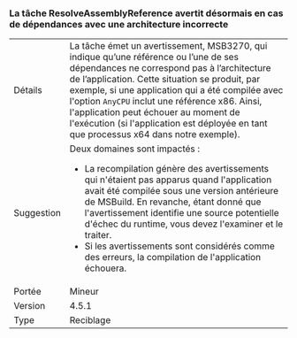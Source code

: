 ### <a name="resolveassemblyreference-task-now-warns-of-dependencies-with-the-wrong-architecture"></a>La tâche ResolveAssemblyReference avertit désormais en cas de dépendances avec une architecture incorrecte

|   |   |
|---|---|
|Détails|La tâche émet un avertissement, MSB3270, qui indique qu’une référence ou l’une de ses dépendances ne correspond pas à l’architecture de l’application. Cette situation se produit, par exemple, si une application qui a été compilée avec l'option <code>AnyCPU</code> inclut une référence x86. Ainsi, l'application peut échouer au moment de l'exécution (si l'application est déployée en tant que processus x64 dans notre exemple).|
|Suggestion|Deux domaines sont impactés :<ul><li>La recompilation génère des avertissements qui n'étaient pas apparus quand l'application avait été compilée sous une version antérieure de MSBuild. En revanche, étant donné que l'avertissement identifie une source potentielle d'échec du runtime, vous devez l'examiner et le traiter.</li><li>Si les avertissements sont considérés comme des erreurs, la compilation de l'application échouera.</li></ul>|
|Portée|Mineur|
|Version|4.5.1|
|Type|Reciblage|

